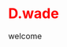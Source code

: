 <style>
  .redtext{
  color:red;
  }
  
  p{
  font-size:16px;
  }
  

</style>

<h1 class="redtext">D.wade</h1>  
<p>welcome</p>
